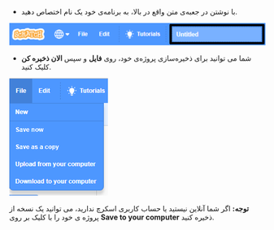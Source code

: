 + با نوشتن در جعبه‌ی متن واقع در بالا، به برنامه‌ی خود یک نام اختصاص دهید.

![جعبه متن نام پروژه‌ی اسکرچ](images/name-annotated.png)

+ شما می توانید برای ذخیره‌سازی پروژه‌ی خود، روی **فایل** و سپس **الان ذخیره کن** کلیک کنید.

![عکس صفحه](images/save.png)

**توجه:** اگر شما آنلاین نیستید یا حساب کاربری اسکرچ ندارید، می توانید یک نسخه از پروژه ی خود را با کلیک بر روی **Save to your computer** ذخیره کنید.